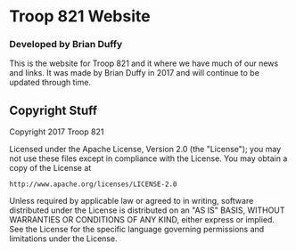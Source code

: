 # Troop 821 Website
### Developed by Brian Duffy

This is the website for Troop 821 and it where we have much of our news and links. It was made by Brian Duffy in 2017 and will continue to be updated through time.

## Copyright Stuff
Copyright 2017 Troop 821

Licensed under the Apache License, Version 2.0 (the "License");
you may not use these files except in compliance with the License.
You may obtain a copy of the License at

    http://www.apache.org/licenses/LICENSE-2.0

Unless required by applicable law or agreed to in writing, software
distributed under the License is distributed on an "AS IS" BASIS,
WITHOUT WARRANTIES OR CONDITIONS OF ANY KIND, either express or implied.
See the License for the specific language governing permissions and
limitations under the License. 